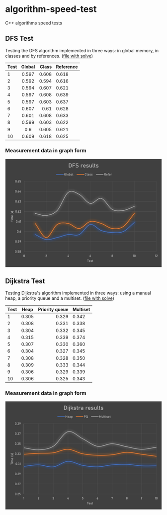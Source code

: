 # algorithm-speed-test
C++ algorithms speed tests

## DFS Test

Testing the DFS algorithm implemented in three ways: in global memory, in classes and by references.
([file with solve](https://github.com/SilverFoxxxy/algorithm-speed-test/blob/checkpoint1/Test%20DFS.cpp))

| **Тest** | **Global** | **Class** | **Reference** |
| -------- |:----------:| ---------:| ------------- |
| 1        | 0.597      | 0.608     |  0.618        |
| 2        | 0.592      | 0.594     |  0.616        |
| 3        | 0.594      | 0.607     |  0.621        |
| 4        | 0.597      | 0.608     |  0.639        |
| 5        | 0.597      | 0.603     |  0.637        |
| 6        | 0.607      | 0.61      |  0.628        |
| 7        | 0.601      | 0.608     |  0.633        |
| 8        | 0.599      | 0.603     |  0.622        |
| 9        | 0.6        | 0.605     |  0.621        |
| 10       | 0.609      | 0.618     |  0.625        |

### Measurement data in graph form
![](https://github.com/SilverFoxxxy/algorithm-speed-test/blob/checkpoint1/graphic1.png)

## Dijkstra Test

Testing Dijkstra's algorithm implemented in three ways: using a manual heap, a priority queue and a multiset.
([file with solve](https://github.com/SilverFoxxxy/algorithm-speed-test/blob/checkpoint1/Test%20Dijkstra.cpp))

| **Тest** | **Heap** | **Priority queue** | **Multiset** |
| -------- |:--------:| ------------------:| ------------ |
| 1        | 0.305    | 0.329              |  0.342       |
| 2        | 0.308    | 0.331              |  0.338       |
| 3        | 0.304    | 0.332              |  0.345       |
| 4        | 0.315    | 0.339              |  0.374       |
| 5        | 0.307    | 0.330              |  0.360       |
| 6        | 0.304    | 0.327              |  0.345       |
| 7        | 0.308    | 0.328              |  0.350       |
| 8        | 0.309    | 0.333              |  0.344       |
| 9        | 0.306    | 0.329              |  0.339       |
| 10       | 0.306    | 0.325              |  0.343       |

### Measurement data in graph form
![](https://github.com/SilverFoxxxy/algorithm-speed-test/blob/checkpoint1/graphic2.png)

